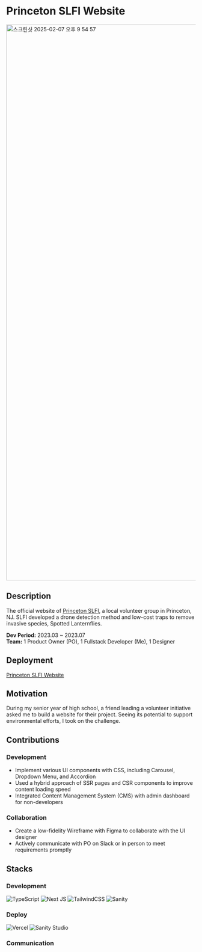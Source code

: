 # Princeton SLFI Website
<img width="1479" alt="스크린샷 2025-02-07 오후 9 54 57" src="https://github.com/user-attachments/assets/e1d0299b-833b-44bc-a699-6c86ac52b6ee" />

## Description
The official website of [Princeton SLFI](https://princetonperspectives.com/theyre-quieter-and-prettier-than-cicadas-but-spotted-lanternflies-are-a-nuisance/), a local volunteer group in Princeton, NJ. SLFI developed a drone detection method and low-cost traps to remove invasive species, Spotted Lanternflies.

**Dev Period:** 2023.03 ~ 2023.07  
**Team:** 1 Product Owner (PO), 1 Fullstack Developer (Me), 1 Designer

## Deployment
[Princeton SLFI Website](https://www.princetonlanternfly.org/)

## Motivation
During my senior year of high school, a friend leading a volunteer initiative asked me to build a website for their project. Seeing its potential to support environmental efforts, I took on the challenge. 

## Contributions
### Development
- Implement various UI components with CSS, including Carousel, Dropdown Menu, and Accordion
- Used a hybrid approach of SSR pages and CSR components to improve content loading speed
- Integrated Content Management System (CMS) with admin dashboard for non-developers

### Collaboration
- Create a low-fidelity Wireframe with Figma to collaborate with the UI designer
- Actively communicate with PO on Slack or in person to meet requirements promptly

## Stacks
### Development
![TypeScript](https://img.shields.io/badge/typescript-%23007ACC.svg?style=for-the-badge&logo=typescript&logoColor=white) ![Next JS](https://img.shields.io/badge/Next-black?style=for-the-badge&logo=next.js&logoColor=white) ![TailwindCSS](https://img.shields.io/badge/tailwindcss-%2338B2AC.svg?style=for-the-badge&logo=tailwind-css&logoColor=white) ![Sanity](https://img.shields.io/badge/Sanity-F03E2F?style=for-the-badge&color=F03E2F)
### Deploy
![Vercel](https://img.shields.io/badge/vercel-%23000000.svg?style=for-the-badge&logo=vercel&logoColor=white) ![Sanity Studio](https://img.shields.io/badge/SanityStudio-F03E2F?style=for-the-badge&color=F03E2F)
### Communication


